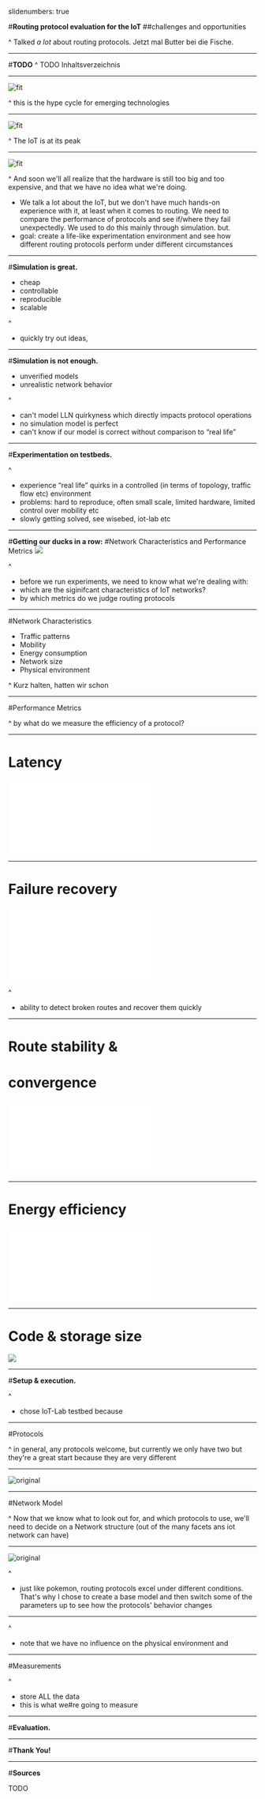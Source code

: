 slidenumbers: true
<!--footer: Lotte Steenbrink, iNET HAW Hamburg -->

#**Routing protocol evaluation for the IoT**
##challenges and opportunities

^
Talked *a lot* about routing protocols. Jetzt mal Butter bei die Fische.

---
#**TODO**
^ 
TODO Inhaltsverzeichnis

---

![fit](./images/hype_cycle_0.jpg)

^
this is the hype cycle for emerging technologies

---

![fit](./images/hype_cycle_1.jpg)

^
The IoT is at its peak

---

![fit](./images/hype_cycle_2.jpg)

^
And soon we'll all realize that the hardware is still too big and too expensive, and that we have no idea what we're doing.
- We talk a lot about the IoT, but we don't have much hands-on experience with it, at least when it comes to routing. We need to compare the performance of protocols and see if/where they fail unexpectedly. We used to do this mainly through simulation. but.
- goal: create a life-like experimentation environment and see how different routing protocols perform under different circumstances

---
#**Simulation is great.**
- cheap
- controllable
- reproducible
- scalable

^
- quickly try out ideas,

---
#**Simulation is not enough.**
- unverified models
- unrealistic network behavior

^
- can't model LLN quirkyness which directly impacts protocol operations
- no simulation model is perfect
- can't know if our model is correct without comparison to “real life”

---
#**Experimentation on testbeds.**

^
- experience “real life” quirks in a controlled (in terms of topology, traffic flow etc) environment
- problems: hard to reproduce, often small scale, limited hardware, limited control over mobility etc
- slowly getting solved, see wisebed, iot-lab etc

---
#**Getting our ducks in a row:**
#Network Characteristics and Performance Metrics
![](images/ducks.jpg)

^
- before we run experiments, we need to know what we're dealing with:
- which are the siginifcant characteristics of IoT networks?
- by which metrics do we judge routing protocols

---
#Network Characteristics

- Traffic patterns
- Mobility
- Energy consumption
- Network size
- Physical environment

^
Kurz halten, hatten wir schon


<!--
---
# Traffic Patterns
![original](./images/tp_mp2p.pdf)

^
- typically low volume, traffic can be bursty or stream and go in different directions:

---
# Traffic Patterns
![original](./images/tp_p2mp.pdf)

---
# Traffic Patterns
![original](./images/tp_p2p.pdf)

---
# Mobility

![original](./images/mobility.pdf)

-->

---
#Performance Metrics

^
by what do we measure the efficiency of a protocol?

---
# Latency

![original](./images/latency.pdf)

---
# Failure recovery

![original](./images/recovery.pdf)

^
- ability to detect broken routes and recover them quickly

---
# Route stability &
# convergence

![original](./images/stability_convergence.pdf)

---
# Energy efficiency

![original](./images/energy.pdf)

---
# Code & storage size

![](./images/codesize.png)

---
#**Setup & execution.**

^
- chose IoT-Lab testbed because 

---

#Protocols

^
in general, any protocols welcome, but currently we only have two but they're a great start because they are very different

---

![original](./images/pokemon_fight.png)

---
#Network Model

^
Now that we know what to look out for, and which protocols to use, we'll need to decide on a Network structure (out of the many facets ans iot network can have)

---

![original](./images/orden.jpg)

^
- just like pokemon, routing protocols excel under different conditions. That's why I chose to create a base model and then switch some of the parameters up to see how the protocols' behavior changes

---


^
- note that we have no influence on the physical environment and 

---
#Measurements

^
- store ALL the data
- this is what we#re going to measure

---
#**Evaluation.**

---
#**Thank You!**

---
#**Sources**

TODO